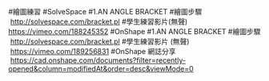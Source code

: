 #繪圖練習
#SolveSpace
  #1.AN ANGLE BRACKET
  #繪圖步驟  http://solvespace.com/bracket.pl
  #學生練習影片(無聲) https://vimeo.com/188245352
#OnShape
  #1.AN ANGLE BRACKET
  #繪圖步驟  http://solvespace.com/bracket.pl
  #學生練習影片 (無聲)  https://vimeo.com/189256831
  #OnShape 網誌分享  https://cad.onshape.com/documents?filter=recently-opened&column=modifiedAt&order=desc&viewMode=0
